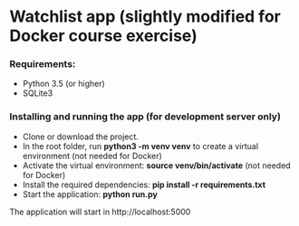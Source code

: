 # Watchlist app (slightly modified for Docker course exercise)

### Requirements: 
* Python 3.5 (or higher)
* SQLite3

### Installing and running the app (for development server only)

* Clone or download the project.    
* In the root folder, run **python3 -m venv venv** to create a virtual environment (not needed for Docker)    
* Activate the virtual environment: **source venv/bin/activate** (not needed for Docker)    
* Install the required dependencies: **pip install -r requirements.txt**    
* Start the application: **python run.py**    

The application will start in http://localhost:5000
